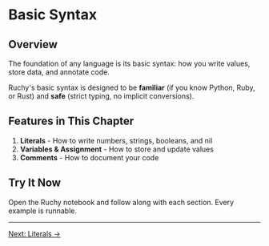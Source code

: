 # Basic Syntax

## Overview

The foundation of any language is its basic syntax: how you write values, store data, and annotate code.

Ruchy's basic syntax is designed to be **familiar** (if you know Python, Ruby, or Rust) and **safe** (strict typing, no implicit conversions).

## Features in This Chapter

1. **Literals** - How to write numbers, strings, booleans, and nil
2. **Variables & Assignment** - How to store and update values
3. **Comments** - How to document your code

## Try It Now

Open the Ruchy notebook and follow along with each section. Every example is runnable.

---

[Next: Literals →](./01-literals.md)
